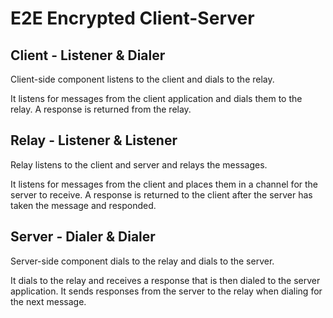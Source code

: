 # E2E Encrypted Client-Server

## Client - Listener & Dialer

Client-side component listens to the client and dials to the relay.

It listens for messages from the client application and dials them
to the relay. A response is returned from the relay.

## Relay - Listener & Listener

Relay listens to the client and server and relays the messages.

It listens for messages from the client and places them in a channel
for the server to receive. A response is returned to the client
after the server has taken the message and responded.

## Server - Dialer & Dialer

Server-side component dials to the relay and dials to the server.

It dials to the relay and receives a response that is then dialed
to the server application. It sends responses from the server
to the relay when dialing for the next message.